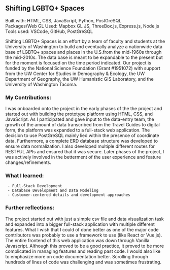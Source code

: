 ## Shifting LGBTQ+ Spaces   
Built with: HTML, CSS, JavaScript, Python, PostGreSQL    
Packages/Web GL Used: Mapbox GL JS, ThreeBox.js, Express.js, Node.js    
Tools used: VSCode, GitHub, PostGreSQL

Shifting LGBTQ+ Spaces is an effort by a team of faculty and students at the University of Washington to build and eventually analyze a nationwide data base of LGBTQ+ spaces and places in the U.S.from the mid-1960s through the mid-2010s. The data base is meant to be expandable to the present but for the moment is focused on the time period indicated. Our project is funded by the National Science Foundation (Grant #1951072) with support from the UW Center for Studies in Demography & Ecology, the UW Department of Geography, the UW Humanistic GIS Laboratory, and the University of Washington Tacoma.    

### My Contributions:    
I was onboarded onto the project in the early phases of the the project and started out with building the prototype platform using HTML, CSS, and JavaScript. As I participated and gave input to the data-entry team, the growth of the amount of data transcribed from the Travel Guides to digital form, the platform was expanded to a full-stack web application. The decision to use PostGreSQL mainly lied within the presence of coordinate data. Furthermore, a complete ERD database structure was developed to ensure data normalization. I also developed multiple different routes for RESTFUL APIs and ensured that it was secure. Later phases of the project, I was actively involved in the betterment of the user experience and feature changes/refinements.    

### What I learned:    
     - Full-Stack Development 
     - Database Development and Data Modeling   
     - Customer-centered details and development approaches     


### Further reflections:    
The project started out with just a simple csv file and data visualization task and expanded into a bigger full-stack application with multiple different features. What I wish that I could of done better as one of the major code contributors was probably to use a framework to use (like React or Vue.js). The entire frontend of this web application was down through Vanilla Javascript. Although this proved to be a good practice, it proved to be more complicated in managing features and reading past code. I would also like to emphasize more on code documentation better. Scrolling through hundreds of lines of code was challenging and was sometimes frustrating.     